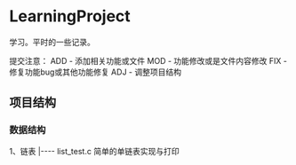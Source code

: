 # LearningProject
学习。平时的一些记录。

提交注意：
ADD - 添加相关功能或文件  MOD - 功能修改或是文件内容修改  FIX - 修复功能bug或其他功能修复  ADJ - 调整项目结构

## 项目结构
### 数据结构
1、链表
   |---- list_test.c 简单的单链表实现与打印
